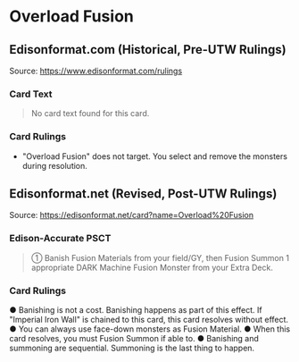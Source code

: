 # Overload Fusion

## Edisonformat.com (Historical, Pre-UTW Rulings)

Source: https://www.edisonformat.com/rulings

### Card Text

> No card text found for this card.

### Card Rulings

*   "Overload Fusion" does not target. You select and remove the monsters during resolution.

## Edisonformat.net (Revised, Post-UTW Rulings)

Source: https://edisonformat.net/card?name=Overload%20Fusion

### Edison-Accurate PSCT

> ① Banish Fusion Materials from your field/GY, then Fusion Summon 1 appropriate DARK Machine Fusion Monster from your Extra Deck.

### Card Rulings

● Banishing is not a cost.
Banishing happens as part of this effect.
If "Imperial Iron Wall" is chained to this card, this card resolves without effect.
● You can always use face-down monsters as Fusion Material.
● When this card resolves, you must Fusion Summon if able to.
● Banishing and summoning are sequential. Summoning is the last thing to happen.
            